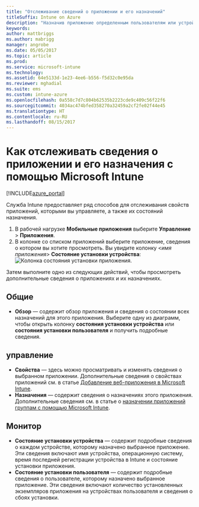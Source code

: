 ```yaml
---
title: "Отслеживание сведений о приложении и его назначений"
titleSuffix: Intune on Azure
description: "Назначив приложение определенным пользователям или устройствам, используйте эту информацию для отслеживания состояния приложения.\""
keywords: 
author: mattbriggs
ms.author: mabrigg
manager: angrobe
ms.date: 05/05/2017
ms.topic: article
ms.prod: 
ms.service: microsoft-intune
ms.technology: 
ms.assetid: 64e5133d-1e23-4ee6-b556-f5d32c0e95da
ms.reviewer: mghadial
ms.suite: ems
ms.custom: intune-azure
ms.openlocfilehash: 0a558c7d7c804b62535b2223cde9c409c56f22f6
ms.sourcegitcommit: 4034ac474bfed358270a32459a2cf2fe02f44e45
ms.translationtype: HT
ms.contentlocale: ru-RU
ms.lasthandoff: 08/15/2017
---
```

# <a name="how-to-monitor-app-information-and-assignments-with-microsoft-intune"></a>Как отслеживать сведения о приложении и его назначения с помощью Microsoft Intune

[!INCLUDE[azure_portal](./includes/azure_portal.md)]

Служба Intune предоставляет ряд способов для отслеживания свойств приложений, которыми вы управляете, а также их состояний назначения.

1. В рабочей нагрузке **Мобильные приложения** выберите **Управление** > **Приложения**.
2. В колонке со списком приложений выберите приложение, сведения о котором вы хотите просмотреть. Вы увидите колонку <*имя приложения*> **Состояние установки устройства**: ![Колонка состояния установки приложения](./media/monitor-apps.png).

Затем выполните одно из следующих действий, чтобы просмотреть дополнительные сведения о приложениях и их назначениях.

## <a name="general"></a>Общие

- **Обзор** — содержит обзор приложения и сведения о состоянии всех назначений для этого приложения. Выберите одну из диаграмм, чтобы открыть колонку **состояния установки устройства** или **состояния установки пользователя** и получить подробные сведения.

## <a name="manage"></a>управление

- **Свойства** — здесь можно просматривать и изменять сведения о выбранном приложении. Дополнительные сведения о свойствах приложений см. в статье [Добавление веб-приложения в Microsoft Intune](apps-add.md).
- **Назначения** — содержит сведения о назначениях этого приложения. Дополнительные сведения см. в статье о [назначении приложений группам с помощью Microsoft Intune](apps-deploy.md).

## <a name="monitor"></a>Монитор

- **Состояние установки устройства** — содержит подробные сведения о каждом устройстве, которому назначено выбранное приложение. Эти сведения включают имя устройства, операционную систему, время последней регистрации устройства в Intune и состояние установки приложения.
- **Состояние установки пользователя** — содержит подробные сведения о пользователе, которому назначено выбранное приложение. Эти сведения включают количество установленных экземпляров приложения на устройствах пользователя и сведения о сбоях установки.